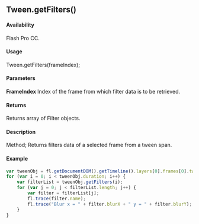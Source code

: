 ## Tween.getFilters()

#### Availability

Flash Pro CC.

#### Usage

Tween.getFilters(frameIndex);

#### Parameters

**FrameIndex** Index of the frame from which filter data is to be retrieved.

#### Returns

Returns array of Filter objects.

#### Description

Method; Returns filters data of a selected frame from a tween span.

#### Example

```javascript
var tweenObj = fl.getDocumentDOM().getTimeline().layers[0].frames[0].tweenObj;
for (var i = 0; i < tweenObj.duration; i++) {
    var filterList = tweenObj.getFilters(i);
    for (var j = 0; j < filterList.length; j++) {
        var filter = filterList[j];
        fl.trace(filter.name);
        fl.trace("Blur x = " + filter.blurX + " y = " + filter.blurY);
    }
}
```
